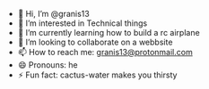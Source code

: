 - 👋 Hi, I’m @granis13
- 👀 I’m interested in Technical things
- 🌱 I’m currently learning how to build a rc airplane
- 💞️ I’m looking to collaborate on a webbsite
- 📫 How to reach me: granis13@protonmail.com
- 😄 Pronouns: he
- ⚡ Fun fact: cactus-water makes you thirsty

<!---
granis13/granis13 is a ✨ special ✨ repository because its `README.md` (this file) appears on your GitHub profile.
You can click the Preview link to take a look at your changes.
--->
